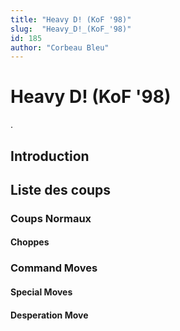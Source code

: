 ```yaml
---
title: "Heavy D! (KoF '98)"
slug:  "Heavy_D!_(KoF_'98)"
id: 185
author: "Corbeau Bleu"
---
```


# Heavy D! (KoF '98)

.

## Introduction

## Liste des coups

### Coups Normaux

#### Choppes

### Command Moves

#### Special Moves

#### Desperation Move
